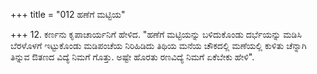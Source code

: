 +++
title = "012 ಹಣೆಗೆ ಮಟ್ಟಿಯ"

+++
12. ಕರ್ಣನು ಕೃಪಾಚಾರ್ಯನಿಗೆ ಹೇಳಿದ. "ಹಣೆಗೆ ಮಟ್ಟಿಯನ್ನು ಬಳಿದುಕೊಂಡು ದರ್ಭೆಯನ್ನು ಮಡಿಸಿ ಬೆರಳೊಳಗೆ ಇಟ್ಟುಕೊಂಡು ಮಡಿಪಂಚೆಯ ನಿರಿಹಿಡಿದು ತಿಥಿಯ ಮನೆಯ ಚೌಕದಲ್ಲಿ ಮಣೆಯಲ್ಲಿ ಕುಳಿತು ಚೆನ್ನಾಗಿ ತಿನ್ನುವ ಔತಣದ ವಿದ್ಯೆ ನಿಮಗೆ ಗೊತ್ತು. ಅಷ್ಟೇ ಹೊರತು ರಣವಿದ್ಯೆ ನಿಮಗೆ ಏಕೆಬೇಕು ಹೇಳಿ".